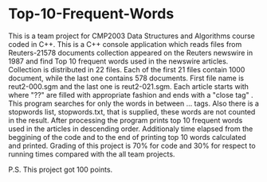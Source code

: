 # Top-10-Frequent-Words
This is a team project for CMP2003 Data Structures and Algorithms course coded in C++.
This is a C++ console application which reads files from Reuters-21578 documents collection appeared on the Reuters newswire in 1987 and find Top 10 frequent words used in the newswire articles.
Collection is distributed in 22 files. Each of the first 21 files contain 1000 document, while the last one contains 578 documents. First file name is reut2-000.sgm and the last one is reut2-021.sgm.
Each article starts with <REUTERS TOPIC=?? LEWISSPLIT=?? CGISPLIT=?? OLDID=?? NEWID=??> where "??" are filled with appropriate fashion and ends with a "close tag" </REUTERS>.
This program searches for only the words in between <body>...</body> tags. 
Also there is a stopwords list, stopwords.txt, that is supplied, these words are not counted in the result.
After processing the program prints top 10 frequent words used in the articles in descending order. Additionaly time elapsed from the beggining of the code and to the end of printing top 10 words calculated and printed.
Grading of this project is 70% for code and 30% for respect to running times compared with the all team projects.

P.S. This project got 100 points.
